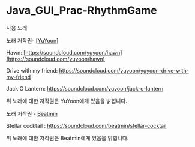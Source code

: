 # Java_GUI_Prac-RhythmGame

사용 노래

노래 저작권- [[YuYoon]](https://soundcloud.com/yuyoon)

Hawn: [https://soundcloud.com/yuyoon/hawn](https://soundcloud.com/yuyoon/hawn)

Drive with my friend: https://soundcloud.com/yuyoon/yuyoon-drive-with-my-friend

Jack O Lantern: https://soundcloud.com/yuyoon/jack-o-lantern



위 노래에 대한 저작권은 YuYoon에게 있음을 밝힙니다.



노래 저작권 - [Beatmin](https://soundcloud.com/beatmin)

Stellar cocktail : https://soundcloud.com/beatmin/stellar-cocktail

위 노래에 대한 저작권은 Beatmin에게 있음을 밝힙니다.

